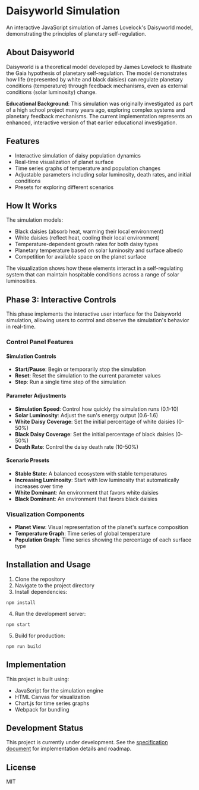 # Daisyworld Simulation

An interactive JavaScript simulation of James Lovelock's Daisyworld model, demonstrating the principles of planetary self-regulation.

## About Daisyworld

Daisyworld is a theoretical model developed by James Lovelock to illustrate the Gaia hypothesis of planetary self-regulation. The model demonstrates how life (represented by white and black daisies) can regulate planetary conditions (temperature) through feedback mechanisms, even as external conditions (solar luminosity) change.

**Educational Background**: This simulation was originally investigated as part of a high school project many years ago, exploring complex systems and planetary feedback mechanisms. The current implementation represents an enhanced, interactive version of that earlier educational investigation.

## Features

- Interactive simulation of daisy population dynamics
- Real-time visualization of planet surface
- Time series graphs of temperature and population changes
- Adjustable parameters including solar luminosity, death rates, and initial conditions
- Presets for exploring different scenarios

## How It Works

The simulation models:

- Black daisies (absorb heat, warming their local environment)
- White daisies (reflect heat, cooling their local environment)
- Temperature-dependent growth rates for both daisy types
- Planetary temperature based on solar luminosity and surface albedo
- Competition for available space on the planet surface

The visualization shows how these elements interact in a self-regulating system that can maintain hospitable conditions across a range of solar luminosities.

## Phase 3: Interactive Controls

This phase implements the interactive user interface for the Daisyworld simulation, allowing users to control and observe the simulation's behavior in real-time.

### Control Panel Features

#### Simulation Controls
- **Start/Pause**: Begin or temporarily stop the simulation
- **Reset**: Reset the simulation to the current parameter values
- **Step**: Run a single time step of the simulation

#### Parameter Adjustments
- **Simulation Speed**: Control how quickly the simulation runs (0.1-10)
- **Solar Luminosity**: Adjust the sun's energy output (0.6-1.6)
- **White Daisy Coverage**: Set the initial percentage of white daisies (0-50%)
- **Black Daisy Coverage**: Set the initial percentage of black daisies (0-50%)
- **Death Rate**: Control the daisy death rate (10-50%)

#### Scenario Presets
- **Stable State**: A balanced ecosystem with stable temperatures
- **Increasing Luminosity**: Start with low luminosity that automatically increases over time
- **White Dominant**: An environment that favors white daisies
- **Black Dominant**: An environment that favors black daisies

### Visualization Components
- **Planet View**: Visual representation of the planet's surface composition
- **Temperature Graph**: Time series of global temperature
- **Population Graph**: Time series showing the percentage of each surface type

## Installation and Usage

1. Clone the repository
2. Navigate to the project directory
3. Install dependencies:
```
npm install
```
4. Run the development server:
```
npm start
```
5. Build for production:
```
npm run build
```

## Implementation

This project is built using:
- JavaScript for the simulation engine
- HTML Canvas for visualization
- Chart.js for time series graphs
- Webpack for bundling

## Development Status

This project is currently under development. See the [specification document](daisyworld-spec.md) for implementation details and roadmap.

## License

MIT